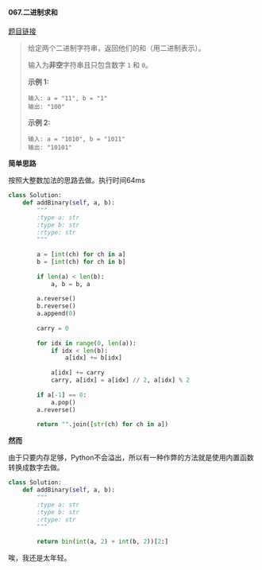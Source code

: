 #### 067.二进制求和
[题目链接](https://leetcode-cn.com/problems/add-binary/)
> 给定两个二进制字符串，返回他们的和（用二进制表示）。
>
> 输入为**非空**字符串且只包含数字 `1` 和 `0`。
>
> **示例 1:**
>
> ```
> 输入: a = "11", b = "1"
> 输出: "100"
> ```
>
> **示例 2:**
>
> ```
> 输入: a = "1010", b = "1011"
> 输出: "10101"
> ```

**简单思路**

按照大整数加法的思路去做。执行时间64ms

```python
class Solution:
    def addBinary(self, a, b):
        """
        :type a: str
        :type b: str
        :rtype: str
        """
        
        a = [int(ch) for ch in a]
        b = [int(ch) for ch in b]
        
        if len(a) < len(b):
            a, b = b, a
        
        a.reverse()
        b.reverse()
        a.append(0)
        
        carry = 0
        
        for idx in range(0, len(a)):
            if idx < len(b):
                a[idx] += b[idx]
            
            a[idx] += carry
            carry, a[idx] = a[idx] // 2, a[idx] % 2
        
        if a[-1] == 0:
            a.pop()
        a.reverse()
        
        return "".join([str(ch) for ch in a])
```

**然而**

由于只要内存足够，Python不会溢出，所以有一种作弊的方法就是使用内置函数转换成数字去做。

```python
class Solution:
    def addBinary(self, a, b):
        """
        :type a: str
        :type b: str
        :rtype: str
        """
        
        return bin(int(a, 2) + int(b, 2))[2:]
```

唉，我还是太年轻。